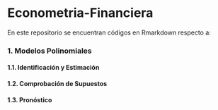 # Econometria-Financiera
En este repositorio se encuentran códigos en Rmarkdown respecto a:

### 1. Modelos Polinomiales
#### 1.1. Identificación y Estimación
#### 1.2. Comprobación de Supuestos
#### 1.3. Pronóstico
